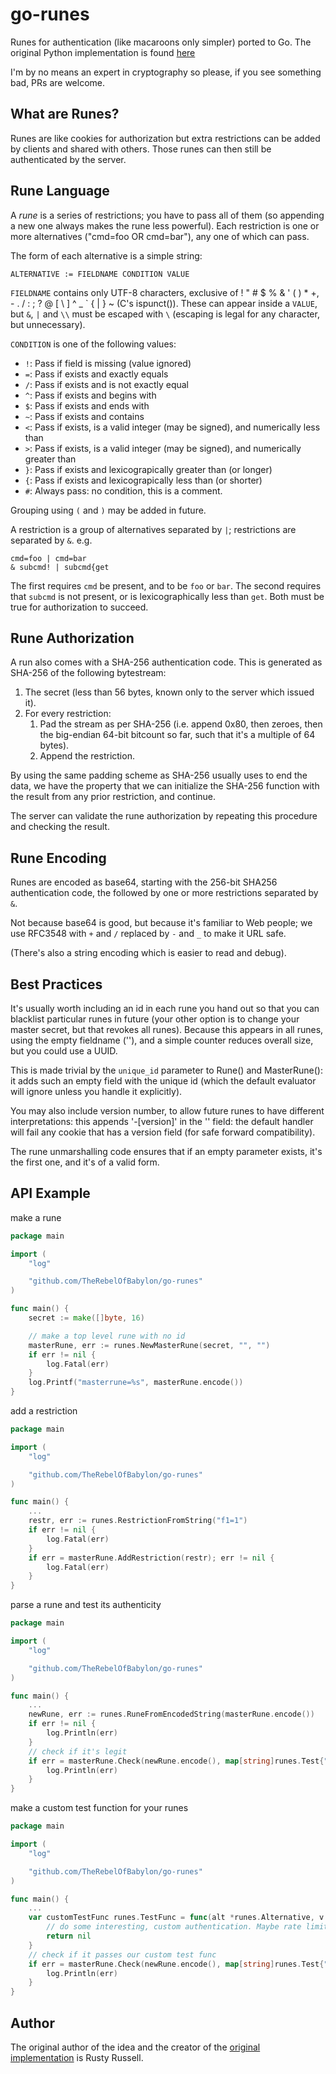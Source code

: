 # go-runes
Runes for authentication (like macaroons only simpler) ported to Go. The original Python implementation is found [here](https://github.com/rustyrussell/runes)

I'm by no means an expert in cryptography so please, if you see something bad, PRs are welcome.

## What are Runes?

Runes are like cookies for authorization but extra restrictions can be added by clients and shared with others. Those runes can then still be authenticated by the server.

## Rune Language

A *rune* is a series of restrictions; you have to pass all of them (so
appending a new one always makes the rune less powerful).  Each
restriction is one or more alternatives ("cmd=foo OR cmd=bar"), any
one of which can pass.

The form of each alternative is a simple string:

    ALTERNATIVE := FIELDNAME CONDITION VALUE

`FIELDNAME` contains only UTF-8 characters, exclusive of
! " # $ % & ' ( ) * +, - . / : ;  ? @ [ \ ] ^ _ \` { | } ~ (C's ispunct()).
These can appear inside a `VALUE`, but `&`, `|` and `\\` must be escaped with `\` (escaping is legal for any character, but unnecessary).


`CONDITION` is one of the following values:
* `!`: Pass if field is missing (value ignored)
* `=`: Pass if exists and exactly equals
* `/`: Pass if exists and is not exactly equal
* `^`: Pass if exists and begins with
* `$`: Pass if exists and ends with
* `~`: Pass if exists and contains
* `<`: Pass if exists, is a valid integer (may be signed), and numerically less than
* `>`: Pass if exists, is a valid integer (may be signed), and numerically greater than
* `}`: Pass if exists and lexicograpically greater than (or longer)
* `{`: Pass if exists and lexicograpically less than (or shorter)
* `#`: Always pass: no condition, this is a comment.

Grouping using `(` and `)` may be added in future.

A restriction is a group of alternatives separated by `|`; restrictions
are separated by `&`.
e.g.

    cmd=foo | cmd=bar
	& subcmd! | subcmd{get

The first requires `cmd` be present, and to be `foo` or `bar`.  The second
requires that `subcmd` is not present, or is lexicographically less than `get`.
Both must be true for authorization to succeed.


## Rune Authorization

A run also comes with a SHA-256 authentication code.  This is
generated as SHA-256 of the following bytestream:

1. The secret (less than 56 bytes, known only to the server which issued it).
2. For every restriction:
   1. Pad the stream as per SHA-256 (i.e. append 0x80, then zeroes, then
      the big-endian 64-bit bitcount so far, such that it's a multiple of 64
      bytes).
   2. Append the restriction.

By using the same padding scheme as SHA-256 usually uses to end the
data, we have the property that we can initialize the SHA-256 function
with the result from any prior restriction, and continue.

The server can validate the rune authorization by repeating this
procedure and checking the result.


## Rune Encoding

Runes are encoded as base64, starting with the 256-bit SHA256
authentication code, the followed by one or more restrictions
separated by `&`.

Not because base64 is good, but because it's familiar to Web people;
we use RFC3548 with `+` and `/` replaced by `-` and `_` to make
it URL safe.

(There's also a string encoding which is easier to read and debug).

## Best Practices

It's usually worth including an id in each rune you hand out so that
you can blacklist particular runes in future (your other option is to
change your master secret, but that revokes all runes).  Because this
appears in all runes, using the empty fieldname (''), and a simple
counter reduces overall size, but you could use a UUID.

This is made trivial by the `unique_id` parameter to Rune() and
MasterRune(): it adds such an empty field with the unique id (which
the default evaluator will ignore unless you handle it explicitly).

You may also include version number, to allow future runes to have
different interpretations: this appends '-[version]' in the '' field:
the default handler will fail any cookie that has a version field
(for safe forward compatibility).

The rune unmarshalling code ensures that if an empty parameter exists,
it's the first one, and it's of a valid form.


## API Example

make a rune

```go
package main

import (
    "log"

    "github.com/TheRebelOfBabylon/go-runes"
)

func main() {
    secret := make([]byte, 16)

    // make a top level rune with no id
    masterRune, err := runes.NewMasterRune(secret, "", "")
    if err != nil {
        log.Fatal(err)
    }
    log.Printf("masterrune=%s", masterRune.encode())
}
```

add a restriction

```go
package main

import (
    "log"

    "github.com/TheRebelOfBabylon/go-runes"
)

func main() {
    ...
    restr, err := runes.RestrictionFromString("f1=1")
    if err != nil {
        log.Fatal(err)
    }
    if err = masterRune.AddRestriction(restr); err != nil {
        log.Fatal(err)
    }
}
```

parse a rune and test its authenticity

```go
package main

import (
    "log"

    "github.com/TheRebelOfBabylon/go-runes"
)

func main() {
    ...
    newRune, err := runes.RuneFromEncodedString(masterRune.encode())
    if err != nil {
        log.Println(err)
    }
    // check if it's legit
    if err = masterRune.Check(newRune.encode(), map[string]runes.Test{"f1": {"1", runes.StandardTestFunc}}); err != nil {
        log.Println(err)
    }
}
```

make a custom test function for your runes

```go
package main

import (
    "log"

    "github.com/TheRebelOfBabylon/go-runes"
)

func main() {
    ...
    var customTestFunc runes.TestFunc = func(alt *runes.Alternative, v interface{}) error {
        // do some interesting, custom authentication. Maybe rate limiting
        return nil
    }
    // check if it passes our custom test func
    if err = masterRune.Check(newRune.encode(), map[string]runes.Test{"f1": {"1", customTestFunc}}); err != nil {
        log.Println(err)
    }
}
```


## Author
The original author of the idea and the creator of the [original implementation](https://github.com/rustyrussell/runes) is Rusty Russell.
